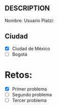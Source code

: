 ## DESCRIPTION

Nombre:
Usuario Platzi:

## Ciudad
- [x] Ciudad de México
- [ ] Bogotá

# Retos:
  - [x] Primer problema
  - [ ] Segundo problema
  - [ ] Tercer problema

